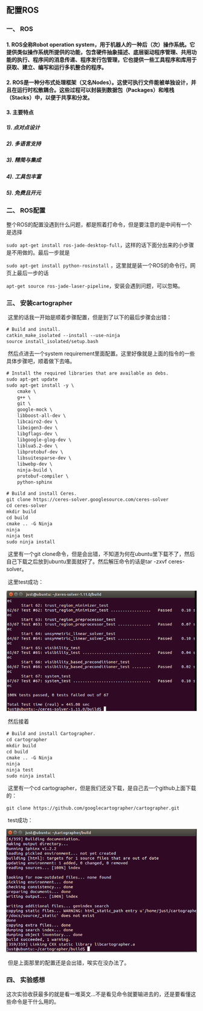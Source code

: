 ## 配置ROS

### 一、 ROS

#### 1. ROS全称Robot operation system，用于机器人的一种后（次）操作系统。它提供类似操作系统所提供的功能，包含硬件抽象描述、底层驱动程序管理、共用功能的执行、程序间的消息传递、程序发行包管理，它也提供一些工具程序和库用于获取、建立、编写和运行多机整合的程序。

#### 2. ROS是一种分布式处理框架（又名Nodes）。这使可执行文件能被单独设计，并且在运行时松散耦合。这些过程可以封装到数据包（Packages）和堆栈（Stacks）中，以便于共享和分发。

#### 3. 主要特点

##### 1). 点对点设计

##### 2). 多语言支持

##### 3). 精简与集成

##### 4). 工具包丰富

##### 5). 免费且开元

### 二、 ROS配置

​	整个ROS的配置没遇到什么问题，都是照着打命令，但是要注意的是中间有一个是选择

``sudo apt-get install ros-jade-desktop-full``，这样的话下面分出来的小步骤是不用做的。最后一步就是

``sudo apt-get install python-rosinstall`` ，这里就是装一个ROS的命令行。网页上最后一步的话

``apt-get source ros-jade-laser-pipeline``，安装会遇到问题，可以忽略。

### 三、 安装cartographer

​	这里的话我一开始是顺着步骤配置，但是到了以下的最后步骤会出错：

```
# Build and install.
catkin_make_isolated --install --use-ninja
source install_isolated/setup.bash
```

​	然后点进去一个system requirement里面配置。这里好像就是上面的指令的一些具体步骤吧，顺着做下去咯。

```
# Install the required libraries that are available as debs.
sudo apt-get update
sudo apt-get install -y \
    cmake \
    g++ \
    git \
    google-mock \
    libboost-all-dev \
    libcairo2-dev \
    libeigen3-dev \
    libgflags-dev \
    libgoogle-glog-dev \
    liblua5.2-dev \
    libprotobuf-dev \
    libsuitesparse-dev \
    libwebp-dev \
    ninja-build \
    protobuf-compiler \
    python-sphinx
```

```
# Build and install Ceres.
git clone https://ceres-solver.googlesource.com/ceres-solver
cd ceres-solver
mkdir build
cd build
cmake .. -G Ninja
ninja
ninja test
sudo ninja install
```

​	这里有一个git clone命令，但是会出错，不知道为何在ubuntu里下载不了，然后自己下载之后放到ubuntu里面就好了。然后解压命令的话是tar -zxvf ceres-solver。

​	这里test成功：

 ![passTest](https://github.com/14353429/ES2016_14353429/blob/master/image/passTest.png)

​	然后接着

```
# Build and install Cartographer.
cd cartographer
mkdir build
cd build
cmake .. -G Ninja
ninja
ninja test
sudo ninja install
```

​	这里有一个cd cartographer，但是我们还没下载，是自己去一个github上面下载的：

​	``git clone https://github.com/googlecartographer/cartographer.git``

​	test成功：

 ![passTest2](https://github.com/14353429/ES2016_14353429/blob/master/image/passTest2.png)

​	但是上面那里的配置还是会出错，唉实在没办法了。

### 四、 实验感想

​	这次实验收获最多的就是看一堆英文...不是看见命令就要输进去的，还是要看懂这些命令是干什么用的。
